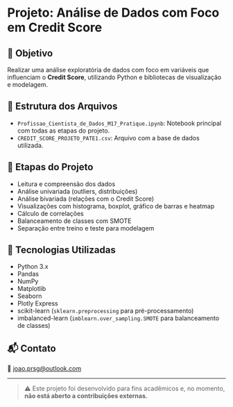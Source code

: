 # Projeto: Análise de Dados com Foco em Credit Score

## 🎯 Objetivo
Realizar uma análise exploratória de dados com foco em variáveis que influenciam o **Credit Score**, utilizando Python e bibliotecas de visualização e modelagem.

## 📁 Estrutura dos Arquivos
- `Profissao_Cientista_de_Dados_M17_Pratique.ipynb`: Notebook principal com todas as etapas do projeto.
- `CREDIT_SCORE_PROJETO_PATE1.csv`: Arquivo com a base de dados utilizada.

## 🧪 Etapas do Projeto
- Leitura e compreensão dos dados
- Análise univariada (outliers, distribuições)
- Análise bivariada (relações com o Credit Score)
- Visualizações com histograma, boxplot, gráfico de barras e heatmap
- Cálculo de correlações
- Balanceamento de classes com SMOTE
- Separação entre treino e teste para modelagem

## 🧰 Tecnologias Utilizadas
- Python 3.x  
- Pandas  
- NumPy  
- Matplotlib  
- Seaborn  
- Plotly Express  
- scikit-learn (`sklearn.preprocessing` para pré-processamento)  
- imbalanced-learn (`imblearn.over_sampling.SMOTE` para balanceamento de classes)

## 📬 Contato
📧 joao.prsg@outlook.com

---

> ⚠️ Este projeto foi desenvolvido para fins acadêmicos e, no momento, **não está aberto a contribuições externas.**
